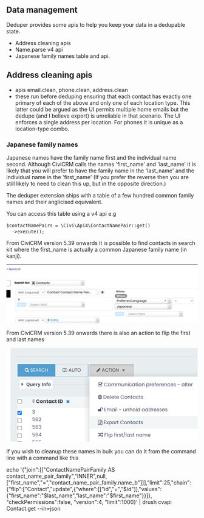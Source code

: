 ## Data management

Deduper provides some apis to help you keep your data in
a dedupable state.

- Address cleaning apis
- Name.parse v4 api
- Japanese family names table and api.

## Address cleaning apis
- apis email.clean, phone.clean, address.clean
- these run before deduping ensuring that
  each contact has exactly one primary of each of the above and only one of each location type.
  This latter could be argued as the UI permits multiple home emails but the dedupe (and I believe
  export) is unreliable in that scenario. The UI enforces a single address per location. For
  phones it is unique as a location-type combo.

### Japanese family names

Japanese names have the family name first and the individual name second.
Although CiviCRM calls the names 'first_name' and 'last_name' it is likely
that you will prefer to have the family name in the 'last_name' and the individual
name in the 'first_name' (If you prefer the reverse then you are still likely
to need to clean this up, but in the opposite direction.)

The deduper extension ships with a table of a few hundred
common family names and their anglicised equivalent.

You can access this table using a v4 api e.g

```
$contactNamePairs = \Civi\Api4\ContactNamePair::get()
  ->execute();
```

From CiviCRM version 5.39 onwards it is possible to
find contacts in search kit where the first_name is actually a
common Japanese family name (in kanji).

![Find reversed names](images/findReversedNames.png)

From CiviCRM version 5.39 onwards there is also an action to flip the
first and last names

![Flip names](images/searchTaskFlip.png)

If you wish to cleanup these names in bulk you can do it from the
command line with a command like this

echo '{"join":[["ContactNamePairFamily AS contact_name_pair_family","INNER",null,["first_name","=","contact_name_pair_family.name_b"]]],"limit":25,"chain":{"flip":["Contact","update",{"where":[["id","=","$id"]],"values":{"first_name":"$last_name","last_name":"$first_name"}}]}, "checkPermissions":false, "version":4, "limit":1000}' | drush cvapi  Contact.get --in=json


